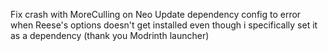 Fix crash with MoreCulling on Neo
Update dependency config to error when Reese's options doesn't get installed even though i specifically set it as a dependency (thank you Modrinth launcher)